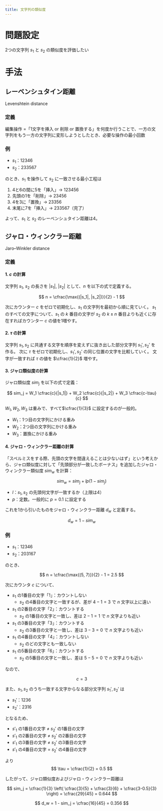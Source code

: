 ```yaml
---
title: 文字列の類似度
---
```


# 問題設定

2つの文字列 $s_1$ と $s_2$ の類似度を評価したい

# 手法

## レーベンシュタイン距離
Levenshtein distance

### 定義

編集操作 =「1文字を挿入 or 削除 or 置換する」を何度か行うことで、一方の文字列をもう一方の文字列に変形しようとしたとき、必要な操作の最小回数

### 例

- $s_1$：12346
- $s_2$：233567

のとき、$s_1$ を操作して $s_2$ に一致させる最小工程は

1. 4と6の間に5を「挿入」→ 123456
2. 先頭の1を「削除」→ 23456
3. 4を3に「置換」→ 23356
4. 末尾に7を「挿入」→ 233567（完了）

よって、$s_1$ と $s_2$ のレーベンシュタイン距離は4。


## ジャロ・ウィンクラー距離
Jaro–Winkler distance

### 定義

#### 1. $c$ の計算

文字列 $s_1$, $s_2$ の長さを $|s_1|$, $|s_2|$ として、$n$ を以下の式で定義する。

$$
n = \cfrac{\max{(|s_1|, |s_2|)}}{2} - 1
$$

次にカウンター $c$ をゼロで初期化し、$s_1$ の文字列を最初から順に見ていく。
$s_1$ のすべての文字について、$s_1$ の $k$ 番目の文字が $s_2$ の $k \pm n$ 番目よりも近くに存在すればカウンター $c$ の値を1増やす。

#### 2. $\tau$ の計算

文字列 $s_1, s_2$ に共通する文字を順序を変えずに抜き出した部分文字列 $s_1', s_2'$ を作る。
次に $\tau$ をゼロで初期化し、$s_1', s_2'$ の同じ位置の文字を比較していく。
文字が一致すれば $\tau$ の値を $\cfrac{1}{2}$ 増やす。

#### 3. ジャロ類似度の計算

ジャロ類似度 $sim_j$ を以下の式で定義：

$$
sim_j = W_1 \cfrac{c}{|s_1|} + W_2 \cfrac{c}{|s_2|} + W_3 \cfrac{c-\tau}{c}
$$

$W_1, W_2, W_3$ は重みで、すべて$\cfrac{1}{3}$ に設定するのが一般的。
- $W_1$：1つ目の文字列にかける重み
- $W_2$：2つ目の文字列にかける重み
- $W_3$：置換にかける重み

#### 4. ジャロ・ウィンクラー距離の計算

「スペルミスをする際、先頭の文字を間違えることは少ないはず」という考えから、ジャロ類似度に対して「先頭部分が一致したボーナス」を追加したジャロ・ウィンクラー類似度 $sim_w$ を計算：

$$
sim_w = sim_j + lp (1 - sim_j)
$$

- $l$：$s_1, s_2$ の先頭何文字が一致するか（上限は4）
- $p$：定数。一般的に $p = 0.1$ に設定する

これを1から引いたものをジャロ・ウィンクラー距離 $d_w$ と定義する。

$$
d_w = 1 - sim_w
$$

### 例

- $s_1$：12346
- $s_2$：203167

のとき、

$$
n = \cfrac{\max{(5, 7)}}{2} - 1 = 2.5
$$

次にカウンタ $c$ について、
- $s_1$ の1番目の文字「1」：カウントしない
  - $s_2$ の4番目の文字と一致するが、差が $4-1=3$ で $n$ 文字以上に遠い
- $s_1$ の2番目の文字「2」：カウントする
  - $s_2$ の1番目の文字と一致し、差は $2-1=1$ で $n$ 文字よりも近い
- $s_1$ の3番目の文字「3」：カウントする
  - $s_2$ の3番目の文字と一致し、差は $3-3=0$ で $n$ 文字よりも近い
- $s_1$ の4番目の文字「4」：カウントしない
  - $s_2$ のどの文字とも一致しない
- $s_1$ の5番目の文字「6」：カウントする
  - $s_2$ の5番目の文字と一致し、差は $5-5=0$ で $n$ 文字よりも近い

なので、

$$
c = 3
$$

また、$s_1, s_2$ のうち一致する文字からなる部分文字列 $s_1', s_2'$ は
- $s_1'$：1236
- $s_2'$：2316

となるため、
- $s'_1$ の1番目の文字 $\neq$ $s_2'$ の1番目の文字
- $s'_1$ の2番目の文字 $\neq$ $s_2'$ の2番目の文字
- $s'_1$ の3番目の文字 $\neq$ $s_2'$ の3番目の文字
- $s'_1$ の4番目の文字 $=$ $s_2'$ の4番目の文字

より
$$
\tau = \cfrac{1}{2} = 0.5
$$

したがって、ジャロ類似度およびジャロ・ウィンクラー距離は

$$
sim_j = \cfrac{1}{3} \left( \cfrac{3}{5} + \cfrac{3}{6} + \cfrac{3-0.5}{3} \right) = \cfrac{29}{45} = 0.644
$$

$$
d_w = 1 - sim_j = \cfrac{16}{45} = 0.356
$$
